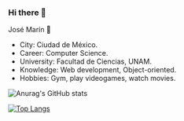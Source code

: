 <!--**Jose2432/Jose2432** is a ✨ _special_ ✨ repository because its `README.md` (this file) appears on your GitHub profile.

Here are some ideas to get you started:-->

### Hi there 👋

José Marín 🌴
- City: Ciudad de México.
- Career: Computer Science.
- University: Facultad de Ciencias, UNAM.
- Knowledge: Web development, Object-oriented.
- Hobbies: Gym, play videogames, watch movies.

![Anurag's GitHub stats](https://github-readme-stats.vercel.app/api?username=Jose2432&show_icons=true&theme=radical)


[![Top Langs](https://github-readme-stats.vercel.app/api/top-langs/?username=Jose2432)](https://github.com/Jose2432/github-readme-stats)

